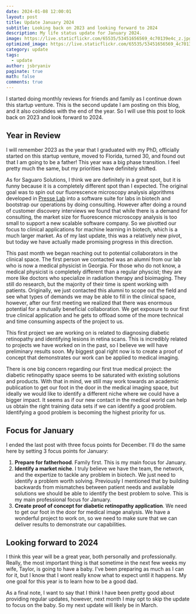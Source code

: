 ```yaml
---
date: 2024-01-08 12:00:01
layout: post
title: Update January 2024
subtitle: Looking back on 2023 and looking forward to 2024
description: My life status update for January 2024.
image: https://live.staticflickr.com/65535/53451656569_4c70139e4c_z.jpg
optimized_image: https://live.staticflickr.com/65535/53451656569_4c70139e4c_z.jpg
category: update
tags:
  - update
author: jsbryaniv
paginate: true
math: false
comments: true
---
```


I started doing monthly reviews for friends and family as I continue down this startup venture. This is the second update I am posting on this blog, and it also coindides with the end of the year. So I will use this post to look back on 2023 and look forward to 2024.

## Year in Review

I will remember 2023 as the year that I graduated with my PhD, officially started on this startup venture, moved to Florida, turned 30, and found out that I am going to be a father! This year was a big phase transition. I feel pretty much the same, but my priorities have definitely shifted.

As for Saguaro Solutions, I think we are definitely in a great spot, but it is funny because it is a completely different spot than I expected. The original goal was to spin out our fluorescence microscopy analysis algorithms developed in [Presse Lab](https://labpresse.com) into a software suite for labs in biotech and bootstrap our operations by doing consulting. However after doing a round of customer discovery interviews we found that while there is a demand for consulting, the market size for fluorescence microscopy analysis is too small to support a new scalable software company. So we pivotted our focus to clinical applications for machine learning in biotech, which is a much larger market. As of my last update, this was a relatively new pivot, but today we have actually made promising progress in this direction.

This past month we began reaching out to potential collaborators in the clinical space. The first person we contacted was an alumni from our lab who is now a medical physicist in Georgia. For those who do not know, a medical physicist is completely different than a regular physcist; they are more like doctors who specialize in radiation therapy and bioimaging. They still do research, but the majority of their time is spent working with patients. Originally, we just contacted this alumni to scope out the field and see what types of demands we may be able to fill in the clinical space, however, after our first meeting we realized that there was enormous potential for a mutually beneficial collaboration. We get exposure to our first true clinical application and he gets to offload some of the more technical and time consuming aspects of the project to us.

This first project we are working on is related to diagnosing diabetic retinopathy and identifying lesions in retina scans. This is incredibly related to projects we have worked on in the past, so I believe we will have preliminary results soon. My biggest goal right now is to create a proof of concept that demonstrates our work can be applied to medical imaging.

There is one big concern regarding our first true medical project: the diabetic retinopathy space seems to be saturated with existing solutions and products. With that in mind, we still may work towards an academic publication to get our foot in the door in the medical imaging space, but ideally we would like to identify a different niche where we could have a bigger impact. It seems as if our new contact in the medical world can help us obtain the right training data sets if we can identify a good problem. Identifying a good problem is becoming the highest priority for us.

## Focus for January

I ended the last post with three focus points for December. I'll do the same here by setting 3 focus points for January:

1) **Prepare for fatherhood**. Family first. This is my main focus for January.
2) **Identify a market niche**. I truly believe we have the team, the network, and the expertize to tackle any problem in biotech. We just need to identify a problem worth solving. Previously I mentioned that by building backwards from mismatches between patient needs and available solutions we should be able to identify the best problem to solve. This is my main professional focus for January.
3) **Create proof of concept for diabetic retinopathy application**. We need to get our foot in the door for medical image analysis. We have a wonderful project to work on, so we need to make sure that we can deliver results to demonstrate our capabilities.

## Looking forward to 2024

I think this year will be a great year, both personally and professionally. Really, the most important thing is that sometime in the next few weeks my wife, Taylor, is going to have a baby. I've been preparing as much as I can for it, but I know that I wont really know what to expect until it happens. My one goal for this year is to learn how to be a good dad.

As a final note, I want to say that I think I have been pretty good about providing regular updates, however, next month I may opt to skip the update to focus on the baby. So my next update will likely be in March.  

